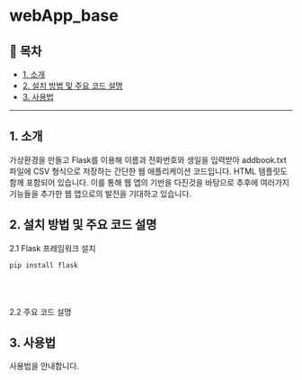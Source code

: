 # webApp_base

## 📌 목차
- [1. 소개](#1-소개)
- [2. 설치 방법 및 주요 코드 설명](#2-설치-방법-및-주요-코드-설명)
- [3. 사용법](#3-사용법)

---

## 1. 소개
가상환경을 만들고 Flask를 이용해 이름과 전화번호와 생일을 입력받아 addbook.txt 파일에 CSV 형식으로 저장하는 간단한 웹 애플리케이션 코드입니다. HTML 템플릿도 함께 포함되어 있습니다. 이를 통해 웹 앱의 기반을 다진것을 바탕으로 추후에 여러가지 기능들을 추가한 웹 앱으로의 발전을 기대하고 있습니다.

## 2. 설치 방법 및 주요 코드 설명 
2.1 Flask 프레임워크 설치 
```
pip install flask
```
<br><br><br>
2.2 주요 코드 설명 
## 3. 사용법
사용법을 안내합니다.
